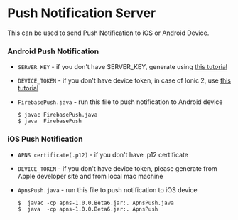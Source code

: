 Push Notification Server
========================

This can be used to send Push Notification to iOS or Android Device.
  
### Android Push Notification

* ```SERVER_KEY``` - if you don't have SERVER_KEY, generate using [this tutorial](https://developers.google.com/cloud-messaging/android/client) 
* ```DEVICE_TOKEN``` - if you don't have device token, in case of Ionic 2, use [this tutorial](https://developer.apple.com/notifications/)
* ```FirebasePush.java``` - run this file to push notification to Android device

  ```
  $ javac FirebasePush.java
  $ java  FirebasePush
  ```

### iOS Push Notification

* ```APNS certificate(.p12)``` - if you don't have .p12 certificate
* ```DEVICE_TOKEN``` - if you don't have device token, please generate from Apple developer site and from local mac machine
* ```ApnsPush.java``` - run this file to push notification to iOS device

  ```
  $  javac -cp apns-1.0.0.Beta6.jar:. ApnsPush.java
  $  java  -cp apns-1.0.0.Beta6.jar:. ApnsPush 
  ```
